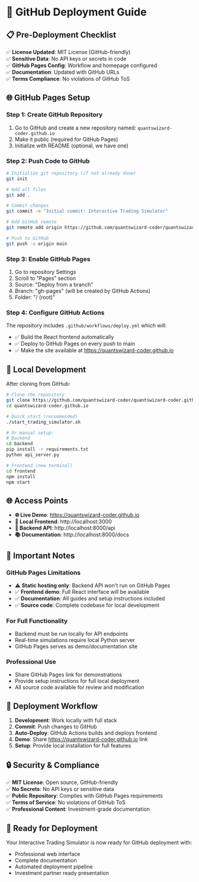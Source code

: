 # 🚀 GitHub Deployment Guide

## 📋 **Pre-Deployment Checklist**

✅ **License Updated**: MIT License (GitHub-friendly)  
✅ **Sensitive Data**: No API keys or secrets in code  
✅ **GitHub Pages Config**: Workflow and homepage configured  
✅ **Documentation**: Updated with GitHub URLs  
✅ **Terms Compliance**: No violations of GitHub ToS  

## 🌐 **GitHub Pages Setup**

### **Step 1: Create GitHub Repository**
1. Go to GitHub and create a new repository named: `quantswizard-coder.github.io`
2. Make it public (required for GitHub Pages)
3. Initialize with README (optional, we have one)

### **Step 2: Push Code to GitHub**
```bash
# Initialize git repository (if not already done)
git init

# Add all files
git add .

# Commit changes
git commit -m "Initial commit: Interactive Trading Simulator"

# Add GitHub remote
git remote add origin https://github.com/quantswizard-coder/quantswizard-coder.github.io.git

# Push to GitHub
git push -u origin main
```

### **Step 3: Enable GitHub Pages**
1. Go to repository Settings
2. Scroll to "Pages" section
3. Source: "Deploy from a branch"
4. Branch: "gh-pages" (will be created by GitHub Actions)
5. Folder: "/ (root)"

### **Step 4: Configure GitHub Actions**
The repository includes `.github/workflows/deploy.yml` which will:
- ✅ Build the React frontend automatically
- ✅ Deploy to GitHub Pages on every push to main
- ✅ Make the site available at https://quantswizard-coder.github.io

## 🔧 **Local Development**

After cloning from GitHub:

```bash
# Clone the repository
git clone https://github.com/quantswizard-coder/quantswizard-coder.github.io.git
cd quantswizard-coder.github.io

# Quick start (recommended)
./start_trading_simulator.sh

# Or manual setup:
# Backend
cd backend
pip install -r requirements.txt
python api_server.py

# Frontend (new terminal)
cd frontend
npm install
npm start
```

## 🌐 **Access Points**

- **🌐 Live Demo**: https://quantswizard-coder.github.io
- **📱 Local Frontend**: http://localhost:3000
- **🔧 Backend API**: http://localhost:8000/api
- **📚 Documentation**: http://localhost:8000/docs

## 📝 **Important Notes**

### **GitHub Pages Limitations**
- ⚠️ **Static hosting only**: Backend API won't run on GitHub Pages
- ✅ **Frontend demo**: Full React interface will be available
- ✅ **Documentation**: All guides and setup instructions included
- ✅ **Source code**: Complete codebase for local development

### **For Full Functionality**
- Backend must be run locally for API endpoints
- Real-time simulations require local Python server
- GitHub Pages serves as demo/documentation site

### **Professional Use**
- Share GitHub Pages link for demonstrations
- Provide setup instructions for full local deployment
- All source code available for review and modification

## 🎯 **Deployment Workflow**

1. **Development**: Work locally with full stack
2. **Commit**: Push changes to GitHub
3. **Auto-Deploy**: GitHub Actions builds and deploys frontend
4. **Demo**: Share https://quantswizard-coder.github.io link
5. **Setup**: Provide local installation for full features

## 🔒 **Security & Compliance**

✅ **MIT License**: Open source, GitHub-friendly  
✅ **No Secrets**: No API keys or sensitive data  
✅ **Public Repository**: Complies with GitHub Pages requirements  
✅ **Terms of Service**: No violations of GitHub ToS  
✅ **Professional Content**: Investment-grade documentation  

## 🎉 **Ready for Deployment**

Your Interactive Trading Simulator is now ready for GitHub deployment with:
- Professional web interface
- Complete documentation
- Automated deployment pipeline
- Investment partner ready presentation
